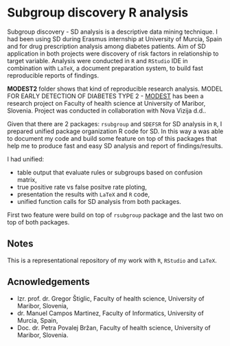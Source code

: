 # Subgroup discovery R analysis

Subgroup discovery - SD analysis is a descriptive data mining technique. I had been using SD during Erasmus internship at University of Murcia, Spain and for drug prescription analysis among diabetes patients. Aim of SD application in both projects were discovery of risk factors in relationship to target variable. Analysis were conducted in `R` and `RStudio` IDE in combination with `LaTeX`, a document preparation system, to build fast reproducible reports of findings. 

**MODEST2** folder shows that kind of reproducible research analysis. MODEL FOR EARLY DETECTION OF DIABETES TYPE 2 - [MODEST](http://www.ri.fzv.um.si/modest2/page1.html) has been a research project on Faculty of health science at University of Maribor, Slovenia. Project was conducted in collaboration with Nova Vizija d.d..

Given that there are 2 packages: `rsubgroup` and `SDEFSR` for SD analysis in `R`, I prepared unified package organization R code for SD. In this way a was able to document my code and build some feature on top of this packages that help me to produce fast and easy SD analysis and report of findings/results. 

I had unified: 
- table output that evaluate rules or subgroups based on confusion matrix,
- true positive rate vs false positve rate ploting,
- presentation the results with `LaTeX` and `R` code,
- unified function calls for SD analysis from both packages.

First two feature were build on top of `rsubgroup` package and the last two on top of both packages.

## Notes

This is a representational repository of my work with `R`, `RStudio` and `LaTeX`.

## Acnowledgements
- Izr. prof. dr. Gregor Štiglic, Faculty of health science, University of Maribor, Slovenia,
- dr. Manuel Campos Martinez, Faculty of Informatics, University of Murcia, Spain,
- Doc. dr. Petra Povalej Bržan, Faculty of health science, University of Maribor, Slovenia.